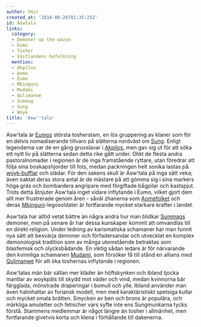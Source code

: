 ```yaml
---
author: Ymir
created_at: '2014-08-26T01:35:25Z'
id: Aswtala
links:
  category:
  - Demoner up the wazoo
  - Eumo
  - Tosher
  - Västlandens befolkning
  mention:
  - Akpilos
  - Aome
  - Eumo
  - Mbinguni
  - Mudami
  - Qulimanwe
  - Summag
  - Sung
  - Woyk
title: 'Asw''tala'
---
```


Asw'tala är [Eumos] största tosherstam, en lös gruppering av klaner som för en delvis nomadiserande
tillvaro på slätterna nordväst om [Sung]. Enligt legenderna var de en gång gruvslavar i [Akpilos],
men gav sig ut för att söka ett nytt liv på slätterna sedan detta rike gått under. Olikt de flesta
andra pastoralnomader i regionen är de inga framstående ryttare, utan föredrar att följa sina
boskapshjorder till fots, medan packningen helt sonika lastas på [woyk-bufflar] och slädar. För den
sakens skull är Asw'tala på inga sätt veka; även oaktat deras stora antal är de mästare på att gömma
sig i sina markers höga gräs och bombardera angripare med förgiftade bågpilar och kastspjut. Trots
detta åtnjuter Asw'tala inget vidare inflytande i Eumo, vilket gjort dem allt mer frustrerade genom
åren - såväl zhanerna som [Aomefolket] och deras [Mbinguni]-legosoldater är fortfarande mycket
starkare krafter i landet.

Asw'tala har alltid vetat bättre än några andra hur man blidkar [Summags] demoner, men på senare år
har dessa kunskaper kommit att omvandlas till en direkt religion. Under ledning av karismatiska
schamaner har man funnit nya sätt att besvärja demoner och förfadersandar och utvecklat en komplex
demonologisk tradition som av många utomstående betraktas som blasfemisk och olycksbådande. En
viktig sådan ledare är för närvarande den kvinnliga schamanen [Mudami], som försöker få till stånd
en allians med [Qulimanwe] för att öka toshernas inflytande i regionen.

Asw'talas män bär sällan mer kläder än höftskynken och ibland tjocka mantlar av woykpäls till skydd
mot väder och vind, medan kvinnorna bär färgglada, mönstrade draperingar i bomull och ylle. Ibland
använder man även halmhattar av foriansk modell, men med karaktäristiskt spetsiga kullar och mycket
smala brätten. Smycken av ben och brons är populära, och märkliga amuletter och fetischer vars syfte
inte ens Sungmunkarna tycks förstå. Stammens medlemmar är något längre än tosher i allmänhet, men
fortfarande givetvis korta och klena i förhållande till dakenerna.

  [Eumos]: Eumo
  [Sung]: Sung
  [Akpilos]: Akpilos
  [woyk-bufflar]: Woyk
  [Aomefolket]: Aome
  [Mbinguni]: Mbinguni
  [Summags]: Summag
  [Mudami]: Mudami
  [Qulimanwe]: Qulimanwe